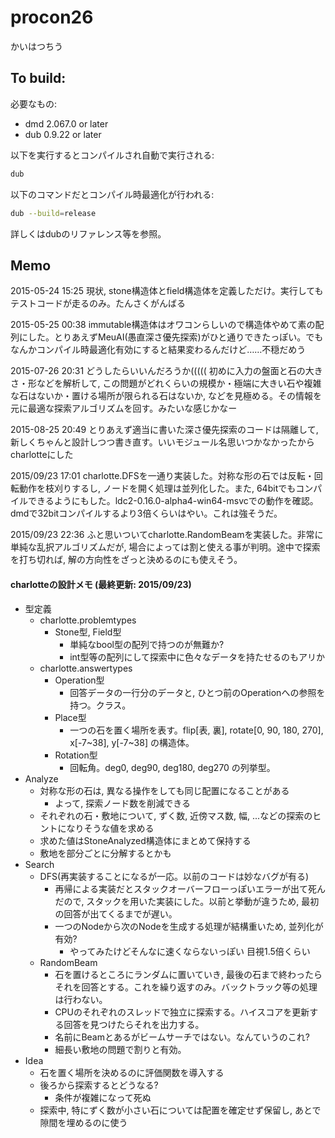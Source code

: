 # procon26

かいはつちう

## To build:

必要なもの:

  * dmd 2.067.0 or later
  * dub 0.9.22 or later

以下を実行するとコンパイルされ自動で実行される:

```sh
dub
```

以下のコマンドだとコンパイル時最適化が行われる:

```sh
dub --build=release
```

詳しくはdubのリファレンス等を参照。

## Memo

2015-05-24 15:25 現状, stone構造体とfield構造体を定義しただけ。実行してもテストコードが走るのみ。たんさくがんばる

2015-05-25 00:38 immutable構造体はオワコンらしいので構造体やめて素の配列にした。とりあえずMeuAI(愚直深さ優先探索)がひと通りできたっぽい。でもなんかコンパイル時最適化有効にすると結果変わるんだけど……不穏だめう

2015-07-26 20:31 どうしたらいいんだろうか(((((
初めに入力の盤面と石の大きさ・形などを解析して, この問題がどれくらいの規模か・極端に大きい石や複雑な石はないか・置ける場所が限られる石はないか, などを見極める。その情報を元に最適な探索アルゴリズムを回す。みたいな感じかなー

2015-08-25 20:49 とりあえず適当に書いた深さ優先探索のコードは隔離して, 新しくちゃんと設計しつつ書き直す。いいモジュール名思いつかなかったからcharlotteにした

2015/09/23 17:01 charlotte.DFSを一通り実装した。対称な形の石では反転・回転動作を枝刈りするし, ノードを開く処理は並列化した。また, 64bitでもコンパイルできるようにもした。ldc2-0.16.0-alpha4-win64-msvcでの動作を確認。dmdで32bitコンパイルするより3倍くらいはやい。これは強そうだ。

2015/09/23 22:36 ふと思いついてcharlotte.RandomBeamを実装した。非常に単純な乱択アルゴリズムだが, 場合によっては割と使える事が判明。途中で探索を打ち切れば, 解の方向性をざっと決めるのにも使えそう。

#### charlotteの設計メモ (最終更新: 2015/09/23)
- 型定義
  - charlotte.problemtypes
    - Stone型, Field型
      - 単純なbool型の配列で持つのが無難か?
      - int型等の配列にして探索中に色々なデータを持たせるのもアリか
  - charlotte.answertypes
    - Operation型
      - 回答データの一行分のデータと, ひとつ前のOperationへの参照を持つ。クラス。
    - Place型
      - 一つの石を置く場所を表す。flip[表, 裏], rotate[0, 90, 180, 270], x[-7~38], y[-7~38] の構造体。
    - Rotation型
      - 回転角。deg0, deg90, deg180, deg270 の列挙型。
- Analyze
  - 対称な形の石は, 異なる操作をしても同じ配置になることがある
    - よって, 探索ノード数を削減できる
  - それぞれの石・敷地について, ずく数, 近傍マス数, 幅, ...などの探索のヒントになりそうな値を求める
  - 求めた値はStoneAnalyzed構造体にまとめて保持する
  - 敷地を部分ごとに分解するとかも
- Search
  - DFS(再実装することになるが一応。以前のコードは妙なバグが有る)
    - 再帰による実装だとスタックオーバーフローっぽいエラーが出て死んだので, スタックを用いた実装にした。以前と挙動が違うため, 最初の回答が出てくるまでが遅い。
    - 一つのNodeから次のNodeを生成する処理が結構重いため, 並列化が有効?
      - やってみたけどそんなに速くならないっぽい 目視1.5倍くらい
  - RandomBeam
    - 石を置けるところにランダムに置いていき, 最後の石まで終わったらそれを回答とする。これを繰り返すのみ。バックトラック等の処理は行わない。
    - CPUのそれぞれのスレッドで独立に探索する。ハイスコアを更新する回答を見つけたらそれを出力する。
    - 名前にBeamとあるがビームサーチではない。なんていうのこれ?
    - 細長い敷地の問題で割りと有効。
- Idea
  - 石を置く場所を決めるのに評価関数を導入する
  - 後ろから探索するとどうなる?
    - 条件が複雑になって死ぬ
  - 探索中, 特にずく数が小さい石については配置を確定せず保留し, あとで隙間を埋めるのに使う
